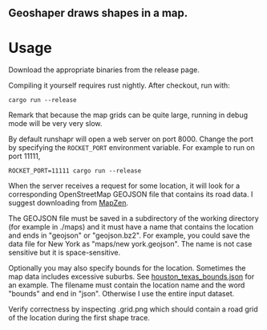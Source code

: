 ## Geoshaper draws shapes in a map.

# Usage

Download the appropriate binaries from the release page.

Compiling it yourself requires rust nightly. After checkout, run with:
```
cargo run --release
```
Remark that because the map grids can be quite large, running in debug mode
will be very very slow.

By default runshapr will open a web server on port 8000. Change the port by
specifying the `ROCKET_PORT` environment variable.
For example to run on port 11111,
```
ROCKET_PORT=11111 cargo run --release
```

When the server receives a request for some location, it will look for a
corresponding OpenStreetMap GEOJSON file that contains its road data. I suggest
downloading from [MapZen](https://mapzen.com/data/metro-extracts/).

The GEOJSON file must be saved in a subdirectory of the working directory (for
example in ./maps) and it must have a name that contains the location and ends
in "geojson" or "geojson.bz2". For example, you could save the data file for
New York as "maps/new york.geojson". The name is not case sensitive but it is
space-sensitive.

Optionally you may also specify bounds for the location. Sometimes the map data
includes excessive suburbs. See
[houston_texas_bounds.json](maps/houston_texas_bounds.json) for an example. The
filename must contain the location name and the word "bounds" and end in
"json". Otherwise I use the entire input dataset.

Verify correctness by inspecting <location>.grid.png which should contain a
road grid of the location during the first shape trace.
